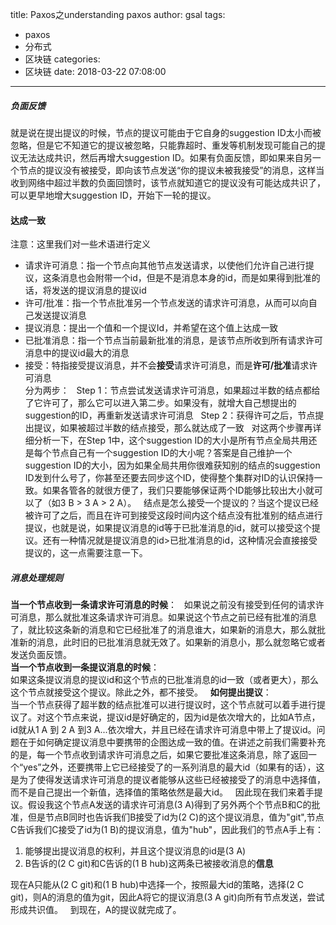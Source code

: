 title: Paxos之understanding paxos
author: gsal
tags:
  - paxos
  - 分布式
  - 区块链
categories:
  - 区块链
date: 2018-03-22 07:08:00
---
##### 负面反馈
就是说在提出提议的时候，节点的提议可能由于它自身的suggestion ID太小而被忽略，但是它不知道它的提议被忽略，只能靠超时、重发等机制发现可能自己的提议无法达成共识，然后再增大suggestion ID。如果有负面反馈，即如果来自另一个节点的提议没有被接受，即向该节点发送“你的提议未被我接受”的消息，这样当收到网络中超过半数的负面回馈时，该节点就知道它的提议没有可能达成共识了，可以更早地增大suggestion ID，开始下一轮的提议。
<!--more-->

#### 达成一致

注意：这里我们对一些术语进行定义  
+ 请求许可消息：指一个节点向其他节点发送请求，以使他们允许自己进行提议，这条消息也会附带一个id，但是不是消息本身的id，而是如果得到批准的话，将发送的提议消息的提议id
+ 许可/批准：指一个节点批准另一个节点发送的请求许可消息，从而可以向自己发送提议消息
+ 提议消息：提出一个值和一个提议Id，并希望在这个值上达成一致
+ 已批准消息：指一个节点当前最新批准的消息，是该节点所收到所有请求许可消息中的提议id最大的消息
+ 接受：特指接受提议消息，并不会**接受**请求许可消息，而是**许可/批准**请求许可消息  
分为两步：  
Step 1：节点尝试发送请求许可消息，如果超过半数的结点都给了它许可了，那么它可以进入第二步。如果没有，就增大自己想提出的suggestion的ID，再重新发送请求许可消息  
Step 2：获得许可之后，节点提出提议，如果被超过半数的结点接受，那么就达成了一致  
对这两个步骤再详细分析一下，在Step 1中，这个suggestion ID的大小是所有节点全局共用还是每个节点自己有一个suggestion ID的大小呢？答案是自己维护一个suggestion ID的大小，因为如果全局共用你很难获知别的结点的suggestion ID发到什么号了，你甚至还要去同步这个ID，使得整个集群对ID的认识保持一致。如果各管各的就很方便了，我们只要能够保证两个ID能够比较出大小就可以了（如3 B > 3 A > 2 A）。   
结点是怎么接受一个提议的？当这个提议已经被许可了之后，而且在许可到接受这段时间内这个结点没有批准别的结点进行提议，也就是说，如果提议消息的id等于已批准消息的id，就可以接受这个提议。还有一种情况就是提议消息的id>已批准消息的id，这种情况会直接接受提议的，这一点需要注意一下。   

##### 消息处理规则  
**当一个节点收到一条请求许可消息的时候**：  
如果说之前没有接受到任何的请求许可消息，那么就批准这条请求许可消息。如果说这个节点之前已经有批准的消息了，就比较这条新的消息和它已经批准了的消息谁大，如果新的消息大，那么就批准新的消息，此时旧的已批准消息就无效了。如果新的消息小，那么就忽略它或者发送负面反馈。  
**当一个节点收到一条提议消息的时候**：  
如果这条提议消息的提议id和这个节点的已批准消息的id一致（或者更大），那么这个节点就接受这个提议。除此之外，都不接受。  
**如何提出提议**：  
当一个节点获得了超半数的结点批准可以进行提议时，这个节点就可以着手进行提议了。对这个节点来说，提议id是好确定的，因为id是依次增大的，比如A节点，id就从1 A 到 2 A 到3 A...依次增大，并且已经在请求许可消息中带上了提议id。问题在于如何确定提议消息中要携带的企图达成一致的值。在讲述之前我们需要补充的是，每一个节点收到请求许可消息之后，如果它要批准这条消息，除了返回一个“yes”之外，还要携带上它已经接受了的一系列消息的最大id（如果有的话），这是为了使得发送请求许可消息的提议者能够从这些已经被接受了的消息中选择值，而不是自己提出一个新值，选择值的策略依然是最大id。  
因此现在我们来着手提议。假设我这个节点A发送的请求许可消息(3 A)得到了另外两个个节点B和C的批准，但是节点B同时也告诉我们B接受了id为(2 C)的这个提议消息，值为"git",节点C告诉我们C接受了id为(1 B)的提议消息，值为"hub"，因此我们的节点A手上有：
1. 能够提出提议消息的权利，并且这个提议消息的id是(3 A)
1. B告诉的(2 C git)和C告诉的(1 B hub)这两条已被接收消息的**信息**  

现在A只能从(2 C git)和(1 B hub)中选择一个，按照最大id的策略，选择(2 C git)，则A的消息的值为git，因此A将它的提议消息(3 A git)向所有节点发送，尝试形成共识值。  
到现在，A的提议就完成了。
















